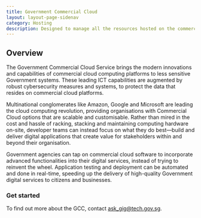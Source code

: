 ```yaml
---
title: Government Commercial Cloud
layout: layout-page-sidenav
category: Hosting
description: Designed to manage all the resources hosted on the commercial service providers, in the likes of Amazon Web Services (AWS), Microsoft Azure and Google Cloud Platform
---
```


## Overview

The Government Commercial Cloud Service brings the modern innovations and capabilities of commercial cloud computing platforms to less sensitive Government systems. These leading ICT capabilities are augmented by robust cybersecurity measures and systems, to protect the data that resides on commercial cloud platforms.

Multinational conglomerates like Amazon, Google and Microsoft are leading the cloud computing revolution, providing organisations with Commercial Cloud options that are scalable and customisable. Rather than mired in the cost and hassle of racking, stacking and maintaining computing hardware on-site, developer teams can instead focus on what they do best—build and deliver digital applications that create value for stakeholders within and beyond their organisation.

Government agencies can tap on commercial cloud software to incorporate advanced functionalities into their digital services, instead of trying to reinvent the wheel. Application testing and deployment can be automated and done in real-time, speeding up the delivery of high-quality Government digital services to citizens and businesses.

### Get started

To find out more about the GCC, contact ask_gig@tech.gov.sg.
